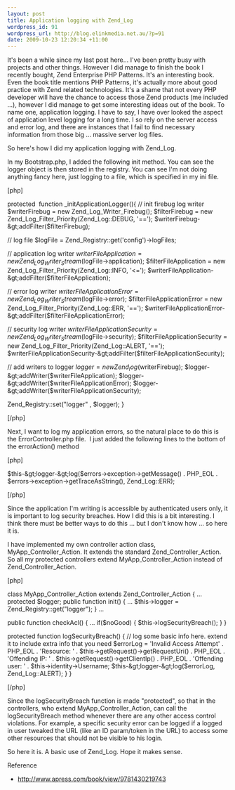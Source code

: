 ```yaml
--- 
layout: post
title: Application logging with Zend_Log
wordpress_id: 91
wordpress_url: http://blog.elinkmedia.net.au/?p=91
date: 2009-10-23 12:20:34 +11:00
---
```

It's been a while since my last post here... I've been pretty busy with projects and other things. However I did manage to finish the book I recently bought, Zend Enterprise PHP Patterns. It's an interesting book. Even the book title mentions PHP Patterns, it's actually more about good practice with Zend related technologies. It's a shame that not every PHP developer will have the chance to access those Zend products (me included ...), however I did manage to get some interesting ideas out of the book. To name one, application logging. I have to say, I have over looked the aspect of application level logging for a long time. I so rely on the server access and error log, and there are instances that I fail to find necessary information from those big ... massive server log files.

So here's how I did my application logging with Zend_Log.

In my Bootstrap.php, I added the following init method. You can see the logger object is then stored in the registry. You can see I'm not doing anything fancy here, just logging to a file, which is specified in my ini file.

[php]

protected  function _initApplicationLogger(){
 // init firebug log writer
 $writerFirebug = new Zend_Log_Writer_Firebug();
 $filterFirebug = new Zend_Log_Filter_Priority(Zend_Log::DEBUG, '==');
 $writerFirebug-&gt;addFilter($filterFirebug);

 // log file
 $logFile = Zend_Registry::get('config')-&gt;logFiles;

 // application log writer
 $writerFileApplication = new Zend_Log_Writer_Stream($logFile-&gt;application);
 $filterFileApplication = new Zend_Log_Filter_Priority(Zend_Log::INFO, '&lt;=');
 $writerFileApplication-&gt;addFilter($filterFileApplication);

 // error log writer
 $writerFileApplicationError = new Zend_Log_Writer_Stream($logFile-&gt;error);
 $filterFileApplicationError = new Zend_Log_Filter_Priority(Zend_Log::ERR, '==');
 $writerFileApplicationError-&gt;addFilter($filterFileApplicationError);

 // security log writer
 $writerFileApplicationSecurity = new Zend_Log_Writer_Stream($logFile-&gt;security);
 $filterFileApplicationSecurity = new Zend_Log_Filter_Priority(Zend_Log::ALERT, '==');
 $writerFileApplicationSecurity-&gt;addFilter($filterFileApplicationSecurity);

 // add writers to logger
 $logger = new Zend_log($writerFirebug);
 $logger-&gt;addWriter($writerFileApplication);
 $logger-&gt;addWriter($writerFileApplicationError);
 $logger-&gt;addWriter($writerFileApplicationSecurity);

 Zend_Registry::set(&quot;logger&quot; , $logger);
 }

[/php]

Next, I want to log my application errors, so the natural place to do this is the ErrorController.php file.  I just added the following lines to the bottom of the errorAction() method

[php]

$this-&gt;logger-&gt;log($errors-&gt;exception-&gt;getMessage() . PHP_EOL . $errors-&gt;exception-&gt;getTraceAsString(),
 Zend_Log::ERR);

[/php]

Since the application I'm writing is accessible by authenticated users only,  it is important to log security breaches. How I did this is a bit interesting. I think there must be better ways to do this ... but I don't know how ... so here it is.

I have implemented my own controller action class, MyApp_Controller_Action. It extends the standard Zend_Controller_Action. So all my protected controllers extend MyApp_Controller_Action instead of Zend_Controller_Action.

[php]

class MyApp_Controller_Action extends Zend_Controller_Action {
...
protected $logger;
public function init() {
...
$this-&gt;logger = Zend_Registry::get(&quot;logger&quot;);
}
...

public function checkAcl() {
...
if($noGood) {
$this-&gt;logSecurityBreach();
}
}

protected function logSecurityBreach() {
// log some basic info here. extend it to include extra info that you need
$errorLog = 'Invalid Access Attempt' . PHP_EOL .
'Resource: ' . $this-&gt;getRequest()-&gt;getRequestUri() . PHP_EOL .
'Offending IP: ' . $this-&gt;getRequest()-&gt;getClientIp() . PHP_EOL .
'Offending user: ' . $this-&gt;identity-&gt;Username;
$this-&gt;logger-&gt;log($errorLog, Zend_Log::ALERT);
}
}

[/php]

Since the logSecurityBreach function is made "protected", so that in the controllers, who extend MyApp_Controller_Action, can call the logSecurityBreach method whenever there are any other access control violations. For example, a specific security error can be logged if a logged in user tweaked the URL (like an ID param/token in the URL) to access some other resources that should not be visible to his login.

So here it is. A basic use of Zend_Log. Hope it makes sense.

Reference
<ul>
	<li><a href="http://www.apress.com/book/view/9781430219743" target="_blank">http://www.apress.com/book/view/9781430219743</a></li>
</ul>
